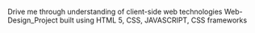 Drive me through understanding of client-side web technologies
Web-Design_Project built using HTML 5, CSS, JAVASCRIPT, CSS frameworks
